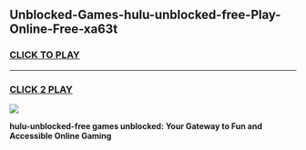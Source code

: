 
## Unblocked-Games-hulu-unblocked-free-Play-Online-Free-xa63t
<h3>
<a href="https://premium76.site?title=hulu-unblocked-free&ref=26A">CLICK TO PLAY</a></h3>
<hr>

<h3>
<a href="https://premium76.site?title=hulu-unblocked-free&ref=26A">CLICK 2 PLAY</a>
  
</h3>

<a href="https://premium76.site?title=hulu-unblocked-free&ref=26A"><img src="https://clearcache.store/games.png"></a>


**hulu-unblocked-free games unblocked: Your Gateway to Fun and Accessible Online Gaming**
